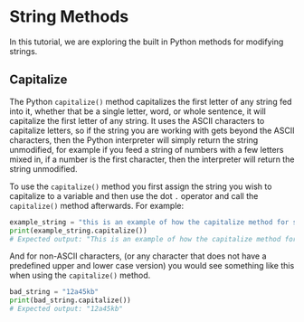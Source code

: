 # String Methods
In this tutorial, we are exploring the built in Python methods for modifying strings. 

## Capitalize
The Python `capitalize()` method capitalizes the first letter of any string fed into it, whether that be a single letter, word, or whole sentence, it will capitalize the first letter of any string. It uses the ASCII characters to capitalize letters, so if the string you are working with gets beyond the ASCII characters, then the Python interpreter will simply return the string unmodified, for example if you feed a string of numbers with a few letters mixed in, if a number is the first character, then the interpreter will return the string unmodified. 

To use the `capitalize()` method you first assign the string you wish to capitalize to a variable and then use the dot `.` operator and call the `capitalize()` method afterwards. For example:

``` python
example_string = "this is an example of how the capitalize method for strings works in Python."
print(example_string.capitalize())
# Expected output: "This is an example of how the capitalize method for strings works in python."
```

And for non-ASCII characters, (or any character that does not have a predefined upper and lower case version) you would see something like this when using the `capitalize()` method.

```Python
bad_string = "12a45kb"
print(bad_string.capitalize())
# Expected output: "12a45kb"
```